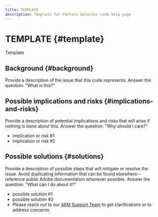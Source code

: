```yaml
---
title: TEMPLATE
description: Template for Pattern Detector code help page
---
```


# TEMPLATE {#template}

Template

## Background {#background}

Provide a description of the issue that this code represents.
Answer the question: "What is this?"

## Possible implications and risks {#implications-and-risks}

Provide a description of potential implications and risks that will arise if nothing is done about this.
Answer the question: "Why should I care?"

* implication or risk #1
* implication or risk #2

## Possible solutions {#solutions}

Provide a description of possible steps that will mitigate or resolve the issue. Avoid duplicating information that can be found elsewhere--reference public Adobe documentation whenever possible.
Answer the question: "What can I do about it?"

* possible solution #1
* possible solution #2
* Please reach out to our [AEM Support Team](https://helpx.adobe.com/enterprise/using/support-for-experience-cloud.html) to get clarifications or to address concerns.
